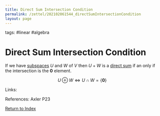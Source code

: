 ```yaml
---
title: Direct Sum Intersection Condition
permalink: /zettel/202102061544_directSumIntersectionCondition
layout: page
---
```

tags: #linear #algebra

# Direct Sum Intersection Condition

If we have [subspaces](202102061429_subspaceDefinition) $U$ and $W$ of $V$ then $U + W$ is a [direct sum](202102061512_directSumDefinition) 
if an only if the intersection is the $\mathbf{0}$ element.

$$
U \oplus W \iff U \cap W = \{ \mathbf{0} \}
$$

Links: 

References: Axler P23

[Return to Index](index)
